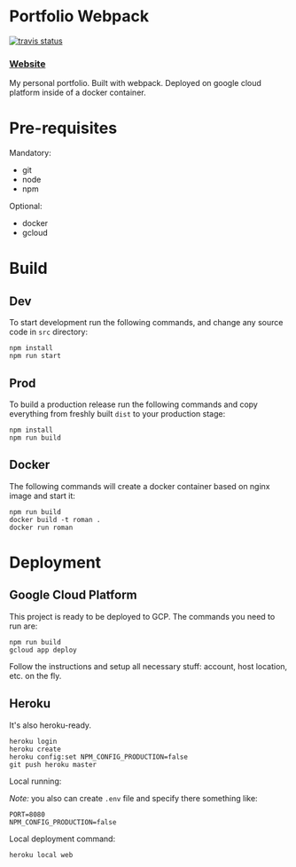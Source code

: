 # Portfolio Webpack

[![travis status](https://travis-ci.org/r-karts/portfolio-webpack.svg?branch=master)](https://travis-ci.org/r-karts/portfolio-webpack)

### [Website](https://roman-kartsevich.herokuapp.com/)

My personal portfolio. Built with webpack. Deployed on google cloud
platform inside of a docker container.

# Pre-requisites

Mandatory:

* git
* node
* npm

Optional:

* docker 
* gcloud 

# Build

## Dev

To start development run the following commands, and change any 
source code in `src` directory:

```console
npm install
npm run start 
```

## Prod

To build a production release run the following commands and copy
everything from freshly built `dist` to your production stage:

```console
npm install
npm run build 
```

## Docker

The following commands will create a docker container based on nginx image
and start it:

```console
npm run build
docker build -t roman .
docker run roman
```

# Deployment

## Google Cloud Platform

This project is ready to be deployed to GCP. The commands you need to run are:

```console
npm run build
gcloud app deploy
```

Follow the instructions and setup all necessary stuff: account, host location, etc. on the fly.

## Heroku

It's also heroku-ready.

```console
heroku login
heroku create
heroku config:set NPM_CONFIG_PRODUCTION=false
git push heroku master
```

Local running:

_Note:_ you also can create `.env` file and specify there something like:

```properties
PORT=8080
NPM_CONFIG_PRODUCTION=false
```

Local deployment command:

```console
heroku local web
```
